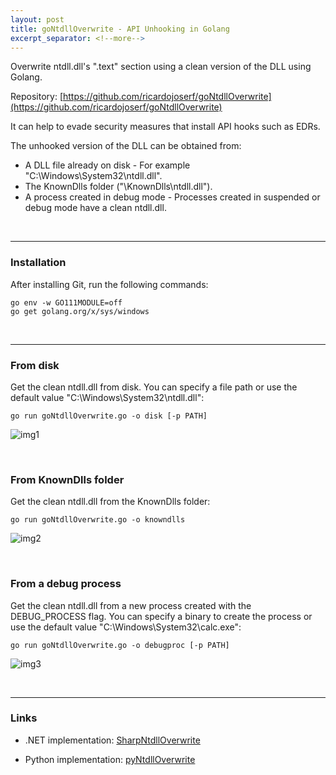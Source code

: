 ```yaml
---
layout: post
title: goNtdllOverwrite - API Unhooking in Golang
excerpt_separator: <!--more-->
---
```


Overwrite ntdll.dll's ".text" section using a clean version of the DLL using Golang.


<!--more-->

Repository: [https://github.com/ricardojoserf/goNtdllOverwrite](https://github.com/ricardojoserf/goNtdllOverwrite)


It can help to evade security measures that install API hooks such as EDRs. 

The unhooked version of the DLL can be obtained from:

- A DLL file already on disk - For example "C:\Windows\System32\ntdll.dll".
- The KnownDlls folder ("\KnownDlls\ntdll.dll").
- A process created in debug mode - Processes created in suspended or debug mode have a clean ntdll.dll.

<br>

---------------------------------

### Installation

After installing Git, run the following commands:

```
go env -w GO111MODULE=off
go get golang.org/x/sys/windows
```

<br>

---------------------------------

### From disk

Get the clean ntdll.dll from disk. You can specify a file path or use the default value "C:\Windows\System32\ntdll.dll":

```
go run goNtdllOverwrite.go -o disk [-p PATH]
```

![img1](https://raw.githubusercontent.com/ricardojoserf/ricardojoserf.github.io/master/images/goNtdllOverwrite/Screenshot_1.png)

<br>


### From KnownDlls folder

Get the clean ntdll.dll from the KnownDlls folder:

```
go run goNtdllOverwrite.go -o knowndlls
```

![img2](https://raw.githubusercontent.com/ricardojoserf/ricardojoserf.github.io/master/images/goNtdllOverwrite/Screenshot_2.png)

<br>


### From a debug process

Get the clean ntdll.dll from a new process created with the DEBUG_PROCESS flag. You can specify a binary to create the process or use the default value "C:\Windows\System32\calc.exe":

```
go run goNtdllOverwrite.go -o debugproc [-p PATH]
```

![img3](https://raw.githubusercontent.com/ricardojoserf/ricardojoserf.github.io/master/images/goNtdllOverwrite/Screenshot_3.png)

<br>

-------------------------------

### Links

- .NET implementation: [SharpNtdllOverwrite](https://github.com/ricardojoserf/SharpNtdllOverwrite)

- Python implementation: [pyNtdllOverwrite](https://github.com/ricardojoserf/pyNtdllOverwrite)

<br>
